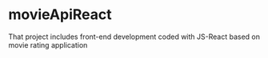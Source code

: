 # movieApiReact
That project includes front-end development coded with JS-React based on movie rating application
